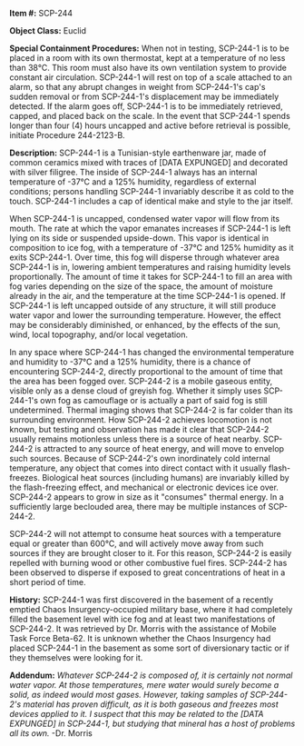 **Item #:** SCP-244

**Object Class:** Euclid

**Special Containment Procedures:** When not in testing, SCP-244-1 is to be placed in a room with its own thermostat, kept at a temperature of no less than 38℃. This room must also have its own ventilation system to provide constant air circulation. SCP-244-1 will rest on top of a scale attached to an alarm, so that any abrupt changes in weight from SCP-244-1's cap's sudden removal or from SCP-244-1's displacement may be immediately detected. If the alarm goes off, SCP-244-1 is to be immediately retrieved, capped, and placed back on the scale. In the event that SCP-244-1 spends longer than four (4) hours uncapped and active before retrieval is possible, initiate Procedure 244-2123-B.

**Description:** SCP-244-1 is a Tunisian-style earthenware jar, made of common ceramics mixed with traces of \[DATA EXPUNGED\] and decorated with silver filigree. The inside of SCP-244-1 always has an internal temperature of -37℃ and a 125% humidity, regardless of external conditions; persons handling SCP-244-1 invariably describe it as cold to the touch. SCP-244-1 includes a cap of identical make and style to the jar itself.

When SCP-244-1 is uncapped, condensed water vapor will flow from its mouth. The rate at which the vapor emanates increases if SCP-244-1 is left lying on its side or suspended upside-down. This vapor is identical in composition to ice fog, with a temperature of -37℃ and 125% humidity as it exits SCP-244-1. Over time, this fog will disperse through whatever area SCP-244-1 is in, lowering ambient temperatures and raising humidity levels proportionally. The amount of time it takes for SCP-244-1 to fill an area with fog varies depending on the size of the space, the amount of moisture already in the air, and the temperature at the time SCP-244-1 is opened. If SCP-244-1 is left uncapped outside of any structure, it will still produce water vapor and lower the surrounding temperature. However, the effect may be considerably diminished, or enhanced, by the effects of the sun, wind, local topography, and/or local vegetation.

In any space where SCP-244-1 has changed the environmental temperature and humidity to -37℃ and a 125% humidity, there is a chance of encountering SCP-244-2, directly proportional to the amount of time that the area has been fogged over. SCP-244-2 is a mobile gaseous entity, visible only as a dense cloud of greyish fog. Whether it simply uses SCP-244-1's own fog as camouflage or is actually a part of said fog is still undetermined. Thermal imaging shows that SCP-244-2 is far colder than its surrounding environment. How SCP-244-2 achieves locomotion is not known, but testing and observation has made it clear that SCP-244-2 usually remains motionless unless there is a source of heat nearby. SCP-244-2 is attracted to any source of heat energy, and will move to envelop such sources. Because of SCP-244-2's own inordinately cold internal temperature, any object that comes into direct contact with it usually flash-freezes. Biological heat sources (including humans) are invariably killed by the flash-freezing effect, and mechanical or electronic devices ice over. SCP-244-2 appears to grow in size as it "consumes" thermal energy. In a sufficiently large beclouded area, there may be multiple instances of SCP-244-2.

SCP-244-2 will not attempt to consume heat sources with a temperature equal or greater than 600℃, and will actively move away from such sources if they are brought closer to it. For this reason, SCP-244-2 is easily repelled with burning wood or other combustive fuel fires. SCP-244-2 has been observed to disperse if exposed to great concentrations of heat in a short period of time.

**History:** SCP-244-1 was first discovered in the basement of a recently emptied Chaos Insurgency-occupied military base, where it had completely filled the basement level with ice fog and at least two manifestations of SCP-244-2. It was retrieved by Dr. Morris with the assistance of Mobile Task Force Beta-62. It is unknown whether the Chaos Insurgency had placed SCP-244-1 in the basement as some sort of diversionary tactic or if they themselves were looking for it.

**Addendum:** _Whatever SCP-244-2 is composed of, it is certainly not normal water vapor. At those temperatures, mere water would surely become a solid, as indeed would most gases. However, taking samples of SCP-244-2's material has proven difficult, as it is both gaseous and freezes most devices applied to it. I suspect that this may be related to the \[DATA EXPUNGED\] in SCP-244-1, but studying that mineral has a host of problems all its own._ -Dr. Morris